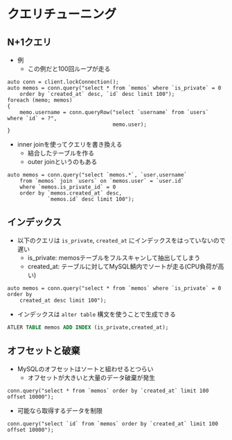 # クエリチューニング

## N+1クエリ

- 例
  - この例だと100回ループが走る

```
auto conn = client.lockConnection();
auto memos = conn.query("select * from `memos` where `is_private` = 0
    order by `created_at` desc, `id` desc limit 100");
foreach (memo; memos)
{
    memo.username = conn.queryRow("select `username` from `users` where `id` = ?",
                                  memo.user);
}
```

- inner joinを使ってクエリを書き換える
  - 結合したテーブルを作る
  - outer joinというのもある

```
auto memos = conn.query("select `memos.*`, `user.username`
    from `memos` join `users` on `memos.user` = `user.id`
    where `memos.is_private_id` = 0
    order by `memos.created_at` desc,
             `memos.id` desc limit 100");
```

## インデックス

- 以下のクエリは `is_private`, `created_at` にインデックスをはっていないので遅い
  - is_private: memosテーブルをフルスキャンして抽出してしまう
  - created_at: テーブルに対してMySQL鯖内でソートが走る(CPU負荷が高い)

```
auto memos = conn.query("select * from `memos` where `is_private` = 0 order by
    created_at desc limit 100");
```

- インデックスは `alter table` 構文を使うことで生成できる

```sql
ATLER TABLE memos ADD INDEX (is_private,created_at);
```

## オフセットと破棄

- MySQLのオフセットはソートと組わせるとつらい
  - オフセットが大きいと大量のデータ破棄が発生

```
conn.query("select * from `memos` order by `created_at` limit 100 offset 10000");
```

- 可能なら取得するデータを制限

```
conn.query("select `id` from `memos` order by `created_at` limit 100 offset 10000");
```

